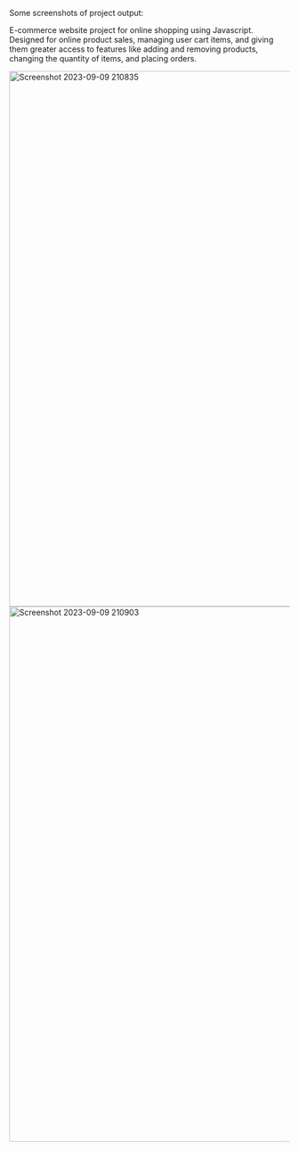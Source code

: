 Some screenshots of project output:

E-commerce website project for online shopping using Javascript. Designed for online product sales, managing user cart items, and giving them greater access to features like adding and removing products, changing the quantity of items, and placing orders.

<img width="960" alt="Screenshot 2023-09-09 210835" src="https://github.com/Adlin02/Shopping-cart-website/assets/124078581/90fc3099-cd4a-48de-82f9-cdcf60bd3243">


<img width="960" alt="Screenshot 2023-09-09 210903" src="https://github.com/Adlin02/Shopping-cart-website/assets/124078581/cd65bbfa-465b-4b08-86fe-031f54ff8967">
